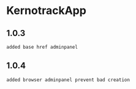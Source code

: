 # KernotrackApp

##  1.0.3
    added base href adminpanel
##  1.0.4
    added browser adminpanel prevent bad creation